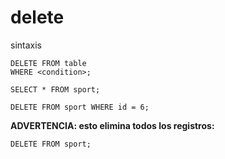 # delete

sintaxis
```
DELETE FROM table
WHERE <condition>;
```

```
SELECT * FROM sport;
```

```
DELETE FROM sport WHERE id = 6;
```

**ADVERTENCIA: esto elimina todos los registros:**
```
DELETE FROM sport;
```
